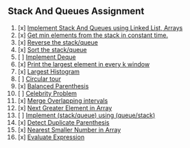 ## Stack And Queues Assignment

01. [x]   [Implement Stack And Queues using Linked List, Arrays](https://github.com/R-I-T-I-K/CP_CipherSchools/blob/main/Day%204/Assignments/StackQueues.cpp)
02. [x]   [Get min elements from the stack in constant time.](https://github.com/R-I-T-I-K/CP_CipherSchools/blob/main/Day%204/Assignments/GetMin.cpp)
03. [x]   [Reverse the stack/queue](https://github.com/R-I-T-I-K/CP_CipherSchools/blob/main/Day%204/Assignments/ReverseSQ.cpp)
04. [x]   [Sort the stack/queue](https://github.com/R-I-T-I-K/CP_CipherSchools/blob/main/Day%204/Assignments/SortSQ.cpp)
05. [ ]   [Implement Deque](https://github.com/R-I-T-I-K/CP_CipherSchools/blob/main/Day%204/Assignments/ImplementDq.cpp)
06. [x]   [Print the largest element in every k window](https://github.com/R-I-T-I-K/CP_CipherSchools/blob/main/Day%204/Assignments/LarInKWin.cpp)
07. [x]   [Largest Histogram](https://github.com/R-I-T-I-K/CP_CipherSchools/blob/main/Day%204/Assignments/LargestHist.cpp)
08. [ ]   [Circular tour](https://github.com/R-I-T-I-K/CP_CipherSchools/blob/main/Day%204/Assignments/CircularTour.cpp)    
09. [x]   [Balanced Parenthesis](https://github.com/R-I-T-I-K/CP_CipherSchools/blob/main/Day%204/Assignments/BalancedPara.cpp)
10. [ ]   [Celebrity Problem](https://github.com/R-I-T-I-K/CP_CipherSchools/blob/main/Day%204/Assignments/Celebrity.cpp)
11. [x]   [Merge Overlapping intervals](https://github.com/R-I-T-I-K/CP_CipherSchools/blob/main/Day%204/Assignments/OverlappingInter.cpp)
12. [x]   [Next Greater Element in Array](https://github.com/R-I-T-I-K/CP_CipherSchools/blob/main/Day%204/Assignments/NGE.cpp)
13. [ ]   [Implement (stack/queue) using (queue/stack)](https://github.com/R-I-T-I-K/CP_CipherSchools/blob/main/Day%204/Assignments/SQtoQS.cpp)
14. [x]   [Detect Duplicate Parenthesis](https://github.com/R-I-T-I-K/CP_CipherSchools/blob/main/Day%204/Assignments/DupliPara.cpp)
15. [x]   [Nearest Smaller Number in Array](https://github.com/R-I-T-I-K/CP_CipherSchools/blob/main/Day%204/Assignments/NSE.cpp)
16. [x]   [Evaluate Expression](https://github.com/R-I-T-I-K/CP_CipherSchools/blob/main/Day%204/Assignments/EvaluateExp.cpp)
